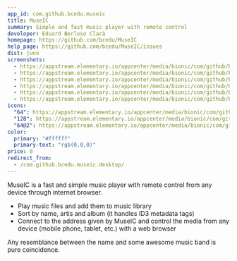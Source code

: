 ```yaml
---
app_id: com.github.bcedu.museic
title: MuseIC
summary: Simple and fast music player with remote control
developer: Eduard Berloso Clarà
homepage: https://github.com/bcedu/MuseIC
help_page: https://github.com/bcedu/MuseIC/issues
dist: juno
screenshots:
  - https://appstream.elementary.io/appcenter/media/bionic/com/github/bcedu.museic/52AEAB605780460D881CC868F2ABB919/screenshots/image-1_orig.png
  - https://appstream.elementary.io/appcenter/media/bionic/com/github/bcedu.museic/52AEAB605780460D881CC868F2ABB919/screenshots/image-2_orig.png
  - https://appstream.elementary.io/appcenter/media/bionic/com/github/bcedu.museic/52AEAB605780460D881CC868F2ABB919/screenshots/image-3_orig.png
  - https://appstream.elementary.io/appcenter/media/bionic/com/github/bcedu.museic/52AEAB605780460D881CC868F2ABB919/screenshots/image-4_orig.png
  - https://appstream.elementary.io/appcenter/media/bionic/com/github/bcedu.museic/52AEAB605780460D881CC868F2ABB919/screenshots/image-5_orig.png
  - https://appstream.elementary.io/appcenter/media/bionic/com/github/bcedu.museic/52AEAB605780460D881CC868F2ABB919/screenshots/image-6_orig.png
icons:
  "64": https://appstream.elementary.io/appcenter/media/bionic/com/github/bcedu.museic/52AEAB605780460D881CC868F2ABB919/icons/64x64/com.github.bcedu.museic_com.github.bcedu.museic.png
  "128": https://appstream.elementary.io/appcenter/media/bionic/com/github/bcedu.museic/52AEAB605780460D881CC868F2ABB919/icons/128x128/com.github.bcedu.museic_com.github.bcedu.museic.png
  "64@2": https://appstream.elementary.io/appcenter/media/bionic/com/github/bcedu.museic/52AEAB605780460D881CC868F2ABB919/icons/64x64@2/com.github.bcedu.museic_com.github.bcedu.museic.png
color:
  primary: "#ffffff"
  primary-text: "rgb(0,0,0)"
price: 0
redirect_from:
  - /com.github.bcedu.museic.desktop/
---
```


<p>MuseIC is a fast and simple music player with remote control from any device through internet browser.</p>
<ul>
  <li>Play music files and add them to music library</li>
  <li>Sort by name, artis and album (it handles ID3 metadata tags)</li>
  <li>Connect to the address given by MuseIC and control the media from any device (mobile phone, tablet, etc.) with a
web browser</li> </ul>
<p>Any resemblance between the name and some awesome music band is pure coincidence.</p>